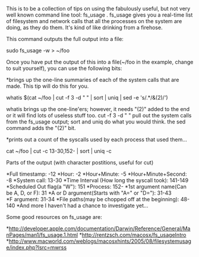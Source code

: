  


This is to be a collection of tips on using the fabulously useful, but not very well known command line tool: fs_usage .
fs_usage gives you a real-time list of filesystem and network calls that all the processes on the system are doing, as they do them.
It's kind of like drinking from a firehose.

This command outputs the full output into a file:

sudo fs_usage -w > ~/foo

Once you have put the output of this into a file(~/foo in the example, change to suit yourself), you can use the following bits:

*brings up the one-line summaries of each of the system calls that are made.  This tip will do this for you.

whatis $(cat ~/foo | cut -f 3 -d " " | sort | uniq | sed -e 's/.*/&(2)/')

whatis brings up the one-line'ers; however, it needs "(2)" added to the end or it will find lots of useless stuff too.  cut -f 3 -d " " pull out the system calls from the fs_usage output; sort and uniq do what you would think.  the sed command adds the "(2)" bit.

*prints out a count of the syscalls used by each process that used them...

cat ~/foo | cut -c 13-30,152- | sort | uniq -c


Parts of the output (with character postitions, useful for cut)

*Full timestamp: -12
*Hour: -2
*Hour+Minute: -5
*Hour+Minute+Second: -8
*System call: 13-30
*Time Interval (How long the syscall took): 141-149
*Scheduled Out flag(a "W"): 151
*Process: 152-
*1st argument name(Can be A, D, or F): 31
*A or D argument(Starts with "A=" or "D="): 31-43  
*F argument: 31-34
*File paths(may be chopped off at the beginning): 48-140
*And more I haven't had a chance to investigate yet...


Some good resources on fs_usage are: 

*http://developer.apple.com/documentation/Darwin/Reference/General/ManPages/man1/fs_usage.1.html
*http://rentzsch.com/macosx/fs_usageIntro
*http://www.macworld.com/weblogs/macosxhints/2005/08/filesystemusage/index.php?lsrc=mwrss